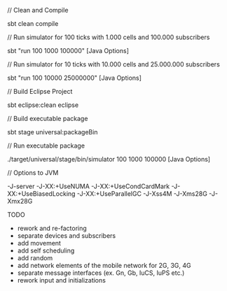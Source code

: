 // Clean and Compile

sbt clean compile

// Run simulator for 100 ticks with 1.000 cells and 100.000 subscribers

sbt "run 100 1000 100000" [Java Options]

// Run simulator for 10 ticks with 10.000 cells and 25.000.000 subscribers

sbt "run 100 10000 25000000" [Java Options]

// Build Eclipse Project

sbt eclipse:clean eclipse

// Build executable package

sbt stage universal:packageBin

// Run executable package

./target/universal/stage/bin/simulator 100 1000 100000  [Java Options]

// Options to JVM

-J-server -J-XX:+UseNUMA -J-XX:+UseCondCardMark -J-XX:+UseBiasedLocking -J-XX:+UseParallelGC -J-Xss4M -J-Xms28G -J-Xmx28G


TODO
- rework and re-factoring
- separate devices and subscribers
- add movement
- add self scheduling
- add random
- add network elements of the mobile network for 2G, 3G, 4G
- separate message interfaces (ex. Gn, Gb, IuCS, IuPS etc.)
- rework input and initializations
